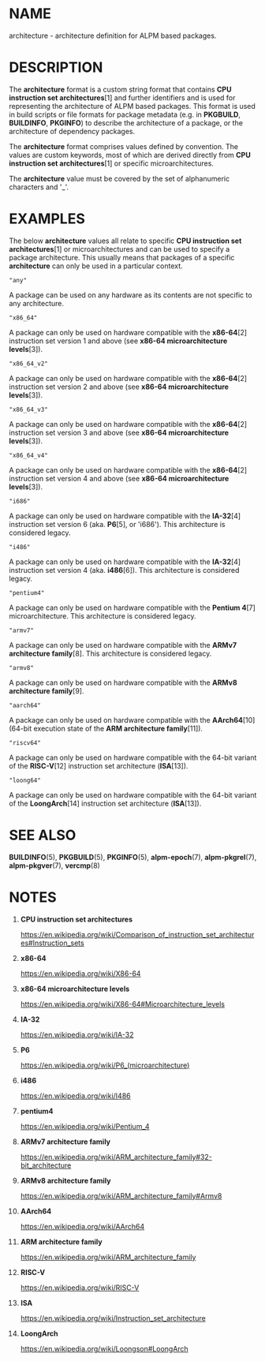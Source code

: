 # NAME

architecture - architecture definition for ALPM based packages.

# DESCRIPTION

The **architecture** format is a custom string format that contains **CPU instruction set architectures**[1] and further identifiers and is used for representing the architecture of ALPM based packages.
This format is used in build scripts or file formats for package metadata (e.g. in **PKGBUILD**, **BUILDINFO**, **PKGINFO**) to describe the architecture of a package, or the architecture of dependency packages.

The **architecture** format comprises values defined by convention.
The values are custom keywords, most of which are derived directly from **CPU instruction set architectures**[1] or specific microarchitectures.

The **architecture** value must be covered by the set of alphanumeric characters and '_'.

# EXAMPLES

The below **architecture** values all relate to specific **CPU instruction set architectures**[1] or microarchitectures and can be used to specify a package architecture.
This usually means that packages of a specific **architecture** can only be used in a particular context.

```
"any"
```

A package can be used on any hardware as its contents are not specific to any architecture.

```
"x86_64"
```

A package can only be used on hardware compatible with the **x86-64**[2] instruction set version 1 and above (see **x86-64 microarchitecture levels**[3]).

```
"x86_64_v2"
```

A package can only be used on hardware compatible with the **x86-64**[2] instruction set version 2 and above (see **x86-64 microarchitecture levels**[3]).

```
"x86_64_v3"
```

A package can only be used on hardware compatible with the **x86-64**[2] instruction set version 3 and above (see **x86-64 microarchitecture levels**[3]).

```
"x86_64_v4"
```

A package can only be used on hardware compatible with the **x86-64**[2] instruction set version 4 and above (see **x86-64 microarchitecture levels**[3]).

```
"i686"
```

A package can only be used on hardware compatible with the **IA-32**[4] instruction set version 6 (aka. **P6**[5], or 'i686').
This architecture is considered legacy.

```
"i486"
```

A package can only be used on hardware compatible with the **IA-32**[4] instruction set version 4 (aka. **i486**[6]).
This architecture is considered legacy.

```
"pentium4"
```

A package can only be used on hardware compatible with the **Pentium 4**[7] microarchitecture.
This architecture is considered legacy.

```
"armv7"
```

A package can only be used on hardware compatible with the **ARMv7 architecture family**[8].
This architecture is considered legacy.

```
"armv8"
```

A package can only be used on hardware compatible with the **ARMv8 architecture family**[9].

```
"aarch64"
```

A package can only be used on hardware compatible with the **AArch64**[10] (64-bit execution state of the **ARM architecture family**[11]).

```
"riscv64"
```

A package can only be used on hardware compatible with the 64-bit variant of the **RISC-V**[12] instruction set architecture (**ISA**[13]).

```
"loong64"
```

A package can only be used on hardware compatible with the 64-bit variant of the **LoongArch**[14] instruction set architecture (**ISA**[13]).

# SEE ALSO

**BUILDINFO**(5), **PKGBUILD**(5), **PKGINFO**(5), **alpm-epoch**(7), **alpm-pkgrel**(7), **alpm-pkgver**(7), **vercmp**(8)

# NOTES

1. **CPU instruction set architectures**

   https://en.wikipedia.org/wiki/Comparison_of_instruction_set_architectures#Instruction_sets

2. **x86-64**

   https://en.wikipedia.org/wiki/X86-64

3. **x86-64 microarchitecture levels**

   https://en.wikipedia.org/wiki/X86-64#Microarchitecture_levels

4. **IA-32**

   https://en.wikipedia.org/wiki/IA-32

5. **P6**

   https://en.wikipedia.org/wiki/P6_(microarchitecture)

6. **i486**

   https://en.wikipedia.org/wiki/I486

7. **pentium4**

   https://en.wikipedia.org/wiki/Pentium_4

8. **ARMv7 architecture family**

   https://en.wikipedia.org/wiki/ARM_architecture_family#32-bit_architecture

9. **ARMv8 architecture family**

   https://en.wikipedia.org/wiki/ARM_architecture_family#Armv8

10. **AArch64**

    https://en.wikipedia.org/wiki/AArch64

11. **ARM architecture family**

    https://en.wikipedia.org/wiki/ARM_architecture_family

12. **RISC-V**

    https://en.wikipedia.org/wiki/RISC-V

13. **ISA**

    https://en.wikipedia.org/wiki/Instruction_set_architecture

14. **LoongArch**

    https://en.wikipedia.org/wiki/Loongson#LoongArch

